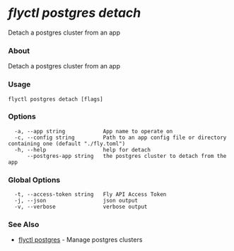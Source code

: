 # _flyctl postgres detach_

Detach a postgres cluster from an app

### About

Detach a postgres cluster from an app

### Usage
```
flyctl postgres detach [flags]
```

### Options

```
  -a, --app string            App name to operate on
  -c, --config string         Path to an app config file or directory containing one (default "./fly.toml")
  -h, --help                  help for detach
      --postgres-app string   the postgres cluster to detach from the app
```

### Global Options

```
  -t, --access-token string   Fly API Access Token
  -j, --json                  json output
  -v, --verbose               verbose output
```

### See Also

* [flyctl postgres](/docs/flyctl/postgres/)	 - Manage postgres clusters

